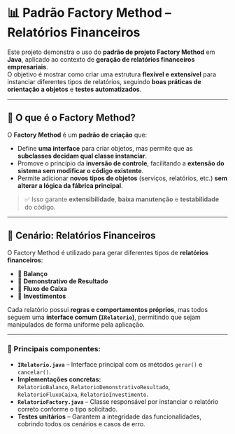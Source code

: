 # 📊 Padrão Factory Method – Relatórios Financeiros

Este projeto demonstra o uso do **padrão de projeto Factory Method** em **Java**, aplicado ao contexto de **geração de relatórios financeiros empresariais**.  
O objetivo é mostrar como criar uma estrutura **flexível e extensível** para instanciar diferentes tipos de relatórios, seguindo **boas práticas de orientação a objetos** e **testes automatizados**.

---

## 📝 O que é o Factory Method?

O **Factory Method** é um **padrão de criação** que:

- Define **uma interface** para criar objetos, mas permite que as **subclasses decidam qual classe instanciar**.
- Promove o princípio da **inversão de controle**, facilitando a **extensão do sistema sem modificar o código existente**.
- Permite adicionar **novos tipos de objetos** (serviços, relatórios, etc.) **sem alterar a lógica da fábrica principal**.

> ✅ Isso garante **extensibilidade**, **baixa manutenção** e **testabilidade** do código.

---

## 💼 Cenário: Relatórios Financeiros

O Factory Method é utilizado para gerar diferentes tipos de **relatórios financeiros**:

- 📘 **Balanço**
- 📗 **Demonstrativo de Resultado**
- 📕 **Fluxo de Caixa**
- 📙 **Investimentos**

Cada relatório possui **regras e comportamentos próprios**, mas todos seguem uma **interface comum (`IRelatorio`)**, permitindo que sejam manipulados de forma uniforme pela aplicação.

---

### 🔑 Principais componentes:
- **`IRelatorio.java`** – Interface principal com os métodos `gerar()` e `cancelar()`.
- **Implementações concretas:**  
  `RelatorioBalanco`, `RelatorioDemonstrativoResultado`, `RelatorioFluxoCaixa`, `RelatorioInvestimento`.
- **`RelatorioFactory.java`** – Classe responsável por instanciar o relatório correto conforme o tipo solicitado.
- **Testes unitários** – Garantem a integridade das funcionalidades, cobrindo todos os cenários e casos de erro.
